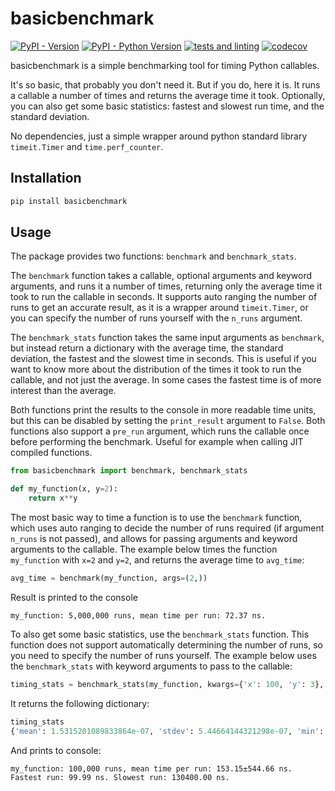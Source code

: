 # basicbenchmark

[![PyPI - Version](https://img.shields.io/pypi/v/basicbenchmark.svg)](https://pypi.org/project/basicbenchmark)
[![PyPI - Python Version](https://img.shields.io/pypi/pyversions/basicbenchmark.svg)](https://pypi.org/project/basicbenchmark)
[![tests and linting](https://github.com/rhkarls/basicbenchmark/actions/workflows/run_tests.yml/badge.svg)](https://github.com/rhkarls/basicbenchmark/actions/workflows/run_tests.yml)
[![codecov](https://codecov.io/github/rhkarls/basicbenchmark/graph/badge.svg?token=69XQYRBK5I)](https://codecov.io/github/rhkarls/basicbenchmark)

basicbenchmark is a simple benchmarking tool for timing Python callables.

It's so basic, that probably you don't need it. But if you do, here it is.
It runs a callable a number of times and returns the average time it took.
Optionally, you can also get some basic statistics: fastest and slowest run time, and the standard deviation.

No dependencies, just a simple wrapper around python standard library `timeit.Timer` and `time.perf_counter`.

## Installation

```bash
pip install basicbenchmark
```

## Usage

The package provides two functions: `benchmark` and `benchmark_stats`.

The `benchmark` function takes a callable, optional arguments and keyword arguments, and runs it a number of times, returning only the average time it took to run the callable in seconds.
It supports auto ranging the number of runs to get an accurate result, as it is a wrapper around `timeit.Timer`, or you can specify the number of runs yourself with the `n_runs` argument.

The `benchmark_stats` function takes the same input arguments as `benchmark`, but instead return a dictionary with the average time, the standard deviation, the fastest and the slowest time in seconds.
This is useful if you want to know more about the distribution of the times it took to run the callable, and not just the average. In some cases the fastest time is of more interest than the average.

Both functions print the results to the console in more readable time units, but this can be disabled by setting the `print_result` argument to `False`.
Both functions also support a `pre_run` argument, which runs the callable once before performing the benchmark. Useful for example when calling JIT compiled functions.

```python
from basicbenchmark import benchmark, benchmark_stats

def my_function(x, y=2):
    return x**y
```

The most basic way to time a function is to use the `benchmark` function, which uses auto ranging to decide the number
of runs required (if argument `n_runs` is not passed), and allows for passing arguments and keyword arguments to the callable.
The example below times the function `my_function` with `x=2` and `y=2`, and returns the average time to `avg_time`:
```python
avg_time = benchmark(my_function, args=(2,))
```
Result is printed to the console

``` my_function: 5,000,000 runs, mean time per run: 72.37 ns. ```

To also get some basic statistics, use the `benchmark_stats` function. This function does not support automatically determining the number of runs, so you need to specify the number of runs yourself.
The example below uses the `benchmark_stats` with keyword arguments to pass to the callable:

```python
timing_stats = benchmark_stats(my_function, kwargs={'x': 100, 'y': 3}, n_runs=100_000)
```

It returns the following dictionary:
```python
timing_stats
{'mean': 1.5315201089833864e-07, 'stdev': 5.44664144321298e-07, 'min': 9.998620953410864e-08, 'max': 0.00013040000339969993}
```

And prints to console:
```
my_function: 100,000 runs, mean time per run: 153.15±544.66 ns.
Fastest run: 99.99 ns. Slowest run: 130400.00 ns.
```
